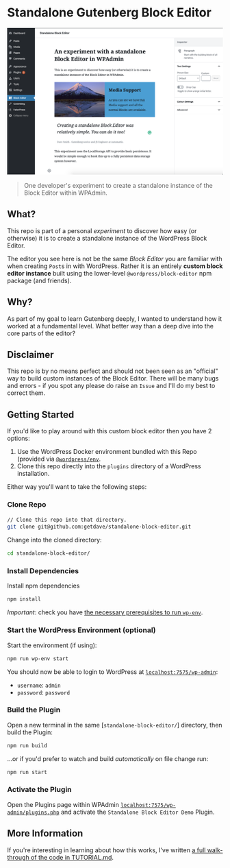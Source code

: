 # Standalone Gutenberg Block Editor

![alt text](screenshots/editor.png "The Standalone Editor instance populated with example Blocks within a custom WP Admin page.")

> One developer's experiment to create a standalone instance of the Block Editor
> within WPAdmin.

## What?

This repo is part of a personal _experiment_ to discover how easy (or otherwise) it is to create a standalone instance of the WordPress Block Editor.

The editor you see here is not be the same _Block Editor_ you are familiar with when creating `Post`s in with WordPress. Rather it is an entirely **custom block editor instance** built using the lower-level `@wordpress/block-editor` npm package (and friends).

## Why?

As part of my goal to learn Gutenberg deeply, I wanted to understand how it worked at a fundamental level. What better way than a deep dive into the core parts of the editor?

## Disclaimer

This repo is by no means perfect and should not been seen as an "official" way to build custom instances of the Block Editor. There will be many bugs and errors - if you spot any please do raise an `Issue` and I'll do my best to correct them.

## Getting Started

If you'd like to play around with this custom block editor then you have 2 options:

1. Use the WordPress Docker environment bundled with this Repo (provided via [`@wordpress/env`](https://developer.wordpress.org/block-editor/packages/packages-env/).
2. Clone this repo directly into the `plugins` directory of a WordPress installation.

Either way you'll want to take the following steps:

### Clone Repo
```bash
// Clone this repo into that directory.
git clone git@github.com:getdave/standalone-block-editor.git

```

Change into the cloned directory:
```bash
cd standalone-block-editor/
```

### Install Dependencies

Install npm dependencies
```bash
npm install
```

*Important*: check you have [the necessary prerequisites to run `wp-env`](https://developer.wordpress.org/block-editor/packages/packages-env/#prerequisites).

### Start the WordPress Environment (optional)

Start the environment (if using):

```bash
npm run wp-env start
```

You should now be able to login to WordPress at [`localhost:7575/wp-admin`](http://localhost:7575/wp-admin):

* `username`: `admin`
* `password`: `password`

### Build the Plugin

Open a new terminal in the same [`standalone-block-editor/`] directory, then build the Plugin:

```bash
npm run build
```

...or if you'd prefer to watch and build _automatically_ on file change run:

```bash
npm run start
```

### Activate the Plugin

Open the Plugins page within WPAdmin [`localhost:7575/wp-admin/plugins.php`](http://localhost:7575/wp-admin/plugins.php) and activate the `Standalone Block Editor Demo` Plugin.

## More Information

If you're interesting in learning about how this works, I've written [a full walk-through of the code in TUTORIAL.md](TUTORIAL.md).